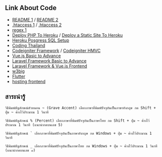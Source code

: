 ## Link About Code
* [README 1](https://medium.com/i-gear-geek/%E0%B8%A1%E0%B8%B2%E0%B9%80%E0%B8%82%E0%B8%B5%E0%B8%A2%E0%B8%99-readme-md-%E0%B8%81%E0%B8%B1%E0%B8%99%E0%B9%80%E0%B8%96%E0%B8%AD%E0%B8%B0-7dc2fafc635e) / [README 2](https://datawow.io/blogs/readme-md-document-software-open-source)
* [.htaccess 1](https://www.themevilles.com/what-is-htaccess/) / [.htaccess 2](https://www.webhostingsecretrevealed.net/th/blog/web-hosting-guides/the-basics-of-htaccess/)
* [regex 1](https://devahoy.com/blog/2016/11/regular-expressions-101/)
* [Deploy PHP To Heroku](https://itchampclub.medium.com/php-%E0%B8%81%E0%B8%B2%E0%B8%A3%E0%B9%80%E0%B8%82%E0%B8%B5%E0%B8%A2%E0%B8%99%E0%B9%82%E0%B8%84%E0%B9%8A%E0%B8%94%E0%B8%9A%E0%B8%99-github-%E0%B9%81%E0%B8%A5%E0%B8%B0-deploy-%E0%B8%97%E0%B8%B5%E0%B9%88-heroku-1412def1cef9) / [Deploy a Static Site To Heroku](https://blog.teamtreehouse.com/deploy-static-site-heroku)
* [Heroku Posgress SQL Setup](https://www.youtube.com/watch?v=fD7x8hd9yE4)
* [Coding Thailand](https://codingthailand.com/site/index.php?r=site/allcourses)
* [Codeigniter Framework](https://www.youtube.com/playlist?list=PLWCEDsNutP7Lqa9k6hyvCpQXVxhBi1u7i&fbclid=IwAR3uFzvnZP5RzU3DRDPAxCq2L_Q3HlNwGuqqrd_mpkQB1lCkpfjOdOWoO6I) / [Codeigniter HMVC](https://www.youtube.com/playlist?list=PLT6eEMKoy6KX4oEki1HNVInvUDWdJrT3W)
* [Vue.js Basic to Advance](https://www.youtube.com/playlist?list=PLEE74DyIkwEnQ3fqgLNRnBHdGONErIKzL)
* [Laravel Framework Basic to Advance](https://www.youtube.com/playlist?list=PLEE74DyIkwEnDRHQjHaJyV4K1TsMPkbiV)
* [Laravel Framework & Vue.js Frontend](https://www.youtube.com/playlist?list=PLEE74DyIkwElrZBxAW1x0AEHPrUQqwSaq)
* [w3big](http://www.w3big.com/th/index.html)
* [Flutter](https://www.youtube.com/watch?v=3jGj-1-m_zA)
* [hosting frontend](https://dash.cloudflare.com/80e8f2e87a584e3b742028d6a66e937b/pages)

## สาระน่ารู้
```
วิธีพิมพ์สัญลักษณ์ตัวหนอน ~ (Grave Accent) เลือกภาษาที่พิมพ์ปัจจุบันเป็นภาษาอังกฤษ กด Shift + ปุ่ม ~ ค้างไว้ประมาณ 1 วินาที

วิธีพิมพ์สัญลักษณ์ % (Percent) เลือกภาษาที่พิมพ์ปัจจุบันเป็นภาษาไทย กด Shift + ปุ่ม ~ ค้างไว้ประมาณ 1 วินาที (แนะนำกดบนเลข 5)

วิธีพิมพ์สัญลักษณ์ ` เลือกภาษาที่พิมพ์ปัจจุบันเป็นภาษาอังกฤษ กด Windows + ปุ่ม ~ ค้างไว้ประมาณ 1 วินาที

วิธีพิมพ์สัญลักษณ์ _ เลือกภาษาที่พิมพ์ปัจจุบันเป็นภาษาไทย กด Windows + ปุ่ม ~ ค้างไว้ประมาณ 1 วินาที (แนะนำกดบนเลข ๘)
```
